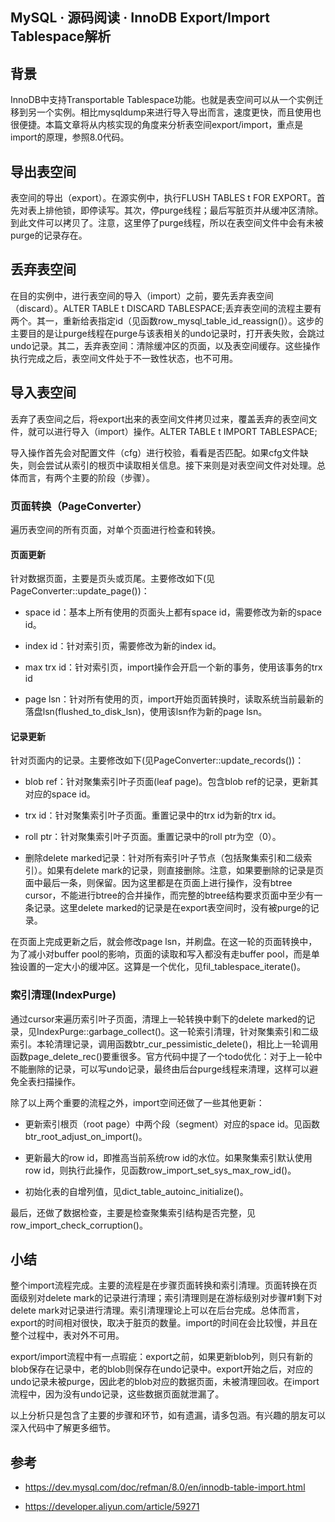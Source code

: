 ## MySQL · 源码阅读 · InnoDB Export/Import Tablespace解析


    
## 背景


InnoDB中支持Transportable Tablespace功能。也就是表空间可以从一个实例迁移到另一个实例。相比mysqldump来进行导入导出而言，速度更快，而且使用也很便捷。本篇文章将从内核实现的角度来分析表空间export/import，重点是import的原理，参照8.0代码。  

## 导出表空间


表空间的导出（export）。在源实例中，执行FLUSH TABLES t FOR EXPORT。首先对表上排他锁，即停读写。其次，停purge线程；最后写脏页并从缓冲区清除。到此文件可以拷贝了。注意，这里停了purge线程，所以在表空间文件中会有未被purge的记录存在。  

## 丢弃表空间


在目的实例中，进行表空间的导入（import）之前，要先丢弃表空间（discard）。ALTER TABLE t DISCARD TABLESPACE;丢弃表空间的流程主要有两个。其一，重新给表指定id（见函数row_mysql_table_id_reassign()）。这步的主要目的是让purge线程在purge与该表相关的undo记录时，打开表失败，会跳过undo记录。其二，丢弃表空间：清除缓冲区的页面，以及表空间缓存。这些操作执行完成之后，表空间文件处于不一致性状态，也不可用。  

## 导入表空间


丢弃了表空间之后，将export出来的表空间文件拷贝过来，覆盖丢弃的表空间文件，就可以进行导入（import）操作。ALTER TABLE t IMPORT TABLESPACE;  


导入操作首先会对配置文件（cfg）进行校验，看看是否匹配。如果cfg文件缺失，则会尝试从索引的根页中读取相关信息。接下来则是对表空间文件对处理。总体而言，有两个主要的阶段（步骤）。  

### 页面转换（PageConverter）


遍历表空间的所有页面，对单个页面进行检查和转换。  

#### 页面更新


针对数据页面，主要是页头或页尾。主要修改如下(见PageConverter::update_page())：  


* space id：基本上所有使用的页面头上都有space id，需要修改为新的space id。  

  
* index id：针对索引页，需要修改为新的index id。  

  
* max trx id：针对索引页，import操作会开启一个新的事务，使用该事务的trx id  

  
* page lsn：针对所有使用的页，import开始页面转换时，读取系统当前最新的落盘lsn(flushed_to_disk_lsn)，使用该lsn作为新的page lsn。  


#### 记录更新


针对页面内的记录。主要修改如下(见PageConverter::update_records())：  


* blob ref：针对聚集索引叶子页面(leaf page)。包含blob ref的记录，更新其对应的space id。  

  
* trx id：针对聚集索引叶子页面。重置记录中的trx id为新的trx id。  

  
* roll ptr：针对聚集索引叶子页面。重置记录中的roll ptr为空（0）。  

  
* 删除delete marked记录：针对所有索引叶子节点（包括聚集索引和二级索引）。如果有delete mark的记录，则直接删除。注意，如果要删除的记录是页面中最后一条，则保留。因为这里都是在页面上进行操作，没有btree cursor，不能进行btree的合并操作，而完整的btree结构要求页面中至少有一条记录。这里delete marked的记录是在export表空间时，没有被purge的记录。



在页面上完成更新之后，就会修改page lsn，并刷盘。在这一轮的页面转换中，为了减小对buffer pool的影响，页面的读取和写入都没有走buffer pool，而是单独设置的一定大小的缓冲区。这算是一个优化，见fil_tablespace_iterate()。  

### 索引清理(IndexPurge)


通过cursor来遍历索引叶子页面，清理上一轮转换中剩下的delete marked的记录，见IndexPurge::garbage_collect()。这一轮索引清理，针对聚集索引和二级索引。本轮清理记录，调用函数btr_cur_pessimistic_delete()，相比上一轮调用函数page_delete_rec()要重很多。官方代码中提了一个todo优化：对于上一轮中不能删除的记录，可以写undo记录，最终由后台purge线程来清理，这样可以避免全表扫描操作。



除了以上两个重要的流程之外，import空间还做了一些其他更新：  


* 更新索引根页（root page）中两个段（segment）对应的space id。见函数btr_root_adjust_on_import()。  

  
* 更新最大的row id，即推高当前系统row id的水位。如果聚集索引默认使用row id，则执行此操作，见函数row_import_set_sys_max_row_id()。  

  
* 初始化表的自增列值，见dict_table_autoinc_initialize()。  



最后，还做了数据检查，主要是检查聚集索引结构是否完整，见row_import_check_corruption()。  

## 小结


整个import流程完成。主要的流程是在步骤页面转换和索引清理。页面转换在页面级别对delete mark的记录进行清理；索引清理则是在游标级别对步骤#1剩下对delete mark对记录进行清理。索引清理理论上可以在后台完成。总体而言，export的时间相对很快，取决于脏页的数量。import的时间在会比较慢，并且在整个过程中，表对外不可用。



export/import流程中有一点瑕疵：export之前，如果更新blob列，则只有新的blob保存在记录中，老的blob则保存在undo记录中。export开始之后，对应的undo记录未被purge，因此老的blob对应的数据页面，未被清理回收。在import流程中，因为没有undo记录，这些数据页面就泄漏了。  


以上分析只是包含了主要的步骤和环节，如有遗漏，请多包涵。有兴趣的朋友可以深入代码中了解更多细节。  

## 参考


* https://dev.mysql.com/doc/refman/8.0/en/innodb-table-import.html  

  
* https://developer.aliyun.com/article/59271  

